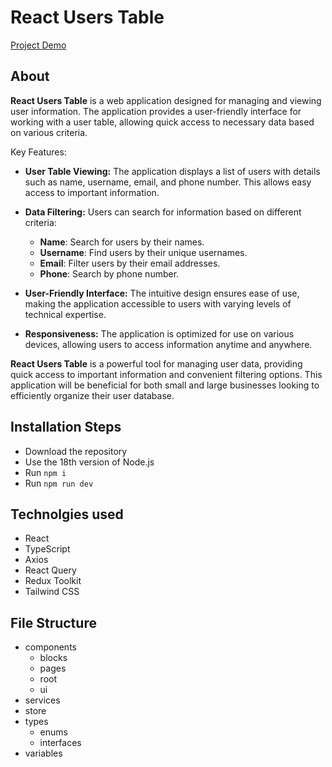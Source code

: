 # React Users Table

[Project Demo](https://dimarogkov.github.io/react-users-table)

## About

**React Users Table** is a web application designed for managing and viewing user information. The application provides a user-friendly interface for working with a user table, allowing quick access to necessary data based on various criteria.

Key Features:

-   **User Table Viewing:** The application displays a list of users with details such as name, username, email, and phone number. This allows easy access to important information.

-   **Data Filtering:** Users can search for information based on different criteria:

    -   **Name**: Search for users by their names.
    -   **Username**: Find users by their unique usernames.
    -   **Email**: Filter users by their email addresses.
    -   **Phone**: Search by phone number.

-   **User-Friendly Interface:** The intuitive design ensures ease of use, making the application accessible to users with varying levels of technical expertise.

-   **Responsiveness:** The application is optimized for use on various devices, allowing users to access information anytime and anywhere.

**React Users Table** is a powerful tool for managing user data, providing quick access to important information and convenient filtering options. This application will be beneficial for both small and large businesses looking to efficiently organize their user database.

## Installation Steps

-   Download the repository
-   Use the 18th version of Node.js
-   Run `npm i`
-   Run `npm run dev`

## Technolgies used

-   React
-   TypeScript
-   Axios
-   React Query
-   Redux Toolkit
-   Tailwind CSS

## File Structure

-   components
    -   blocks
    -   pages
    -   root
    -   ui
-   services
-   store
-   types
    -   enums
    -   interfaces
-   variables
